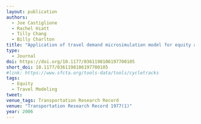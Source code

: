 ```yaml
---
layout: publication
authors:
  - Joe Castiglione
  - Rachel Hiatt
  - Tilly Chang
  - Billy Charlton
title: "Application of travel demand microsimulation model for equity analysis"
type:
  - Journal
doi: https://doi.org/10.1177/0361198106197700105
short_doi: 10.1177/0361198106197700105
#link: https://www.sfcta.org/tools-data/tools/cycletracks
tags:
  - Equity
  - Travel Modeling
tweet:
venue_tags: Transportation Research Record
venue: "Transportation Research Record 1977(1)"
year: 2006
---
```


